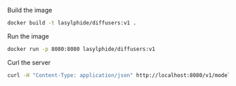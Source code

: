 Build the image
```bash
docker build -t lasylphide/diffusers:v1 .
```

Run the image
```bash
docker run -p 8080:8080 lasylphide/diffusers:v1
```

Curl the server
```bash 
curl -H "Content-Type: application/json" http://localhost:8080/v1/models/diffusers-v1:predict -d @./input.json
```